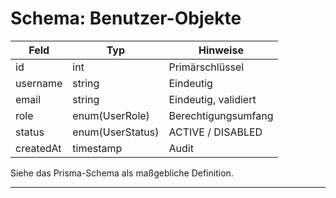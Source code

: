 # Schema: Benutzer-Objekte

| Feld      | Typ              | Hinweise             |
| --------- | ---------------- | -------------------- |
| id        | int              | Primärschlüssel      |
| username  | string           | Eindeutig            |
| email     | string           | Eindeutig, validiert |
| role      | enum(UserRole)   | Berechtigungsumfang  |
| status    | enum(UserStatus) | ACTIVE / DISABLED    |
| createdAt | timestamp        | Audit                |

Siehe das Prisma-Schema als maßgebliche Definition.

---
